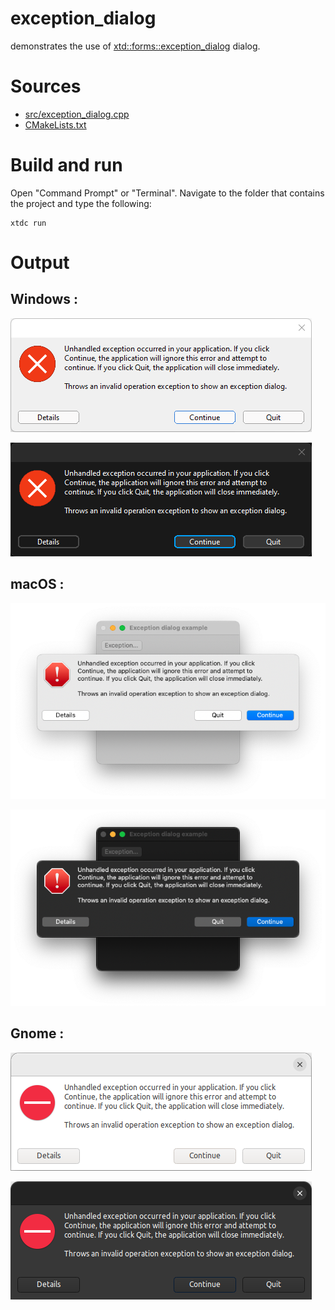 # exception_dialog

demonstrates the use of [xtd::forms::exception_dialog](../../../../src/xtd.forms/include/xtd/forms/exception_dialog.h) dialog.

# Sources

* [src/exception_dialog.cpp](src/exception_dialog.cpp)
* [CMakeLists.txt](CMakeLists.txt)

# Build and run

Open "Command Prompt" or "Terminal". Navigate to the folder that contains the project and type the following:

```shell
xtdc run
```

# Output

## Windows :

![Screenshot](../../../../docs/pictures/examples/exception_dialog_w.png)

![Screenshot](../../../../docs/pictures/examples/exception_dialog_wd.png)

## macOS :

![Screenshot](../../../../docs/pictures/examples/exception_dialog_m.png)

![Screenshot](../../../../docs/pictures/examples/exception_dialog_md.png)

## Gnome :

![Screenshot](../../../../docs/pictures/examples/exception_dialog_g.png)

![Screenshot](../../../../docs/pictures/examples/exception_dialog_gd.png)
